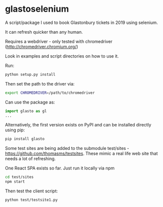 # glastoselenium

A script/package I used to book Glastonbury tickets in 2019 using selenium.

It can refresh quicker than any human.

Requires a webdriver - only tested with chromedriver (http://chromedriver.chromium.org/)

Look in examples and script directories on how to use it.

Run:
```bash
python setup.py install
```

Then set the path to the driver via:
```bash
export CHROMEDRIVER=/path/to/chromedriver
```

Can use the package as:
```python
import glasto as gl
...
```

Alternatively, the first version exists on PyPI and can be installed directly using pip:

```bash
pip install glasto
```

Some test sites are being added to the submodule test/sites - https://github.com/thomasms/testsites.
These mimic a real life web site that needs a lot of refreshing.

One React SPA exists so far. 
Just run it locally via npm
```bash
cd test/sites
npm start
```

Then test the client script:
```bash
python test/testsite1.py
```

